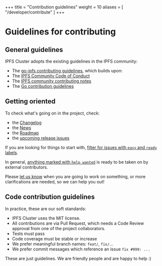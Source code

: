 +++
title = "Contribution guidelines"
weight = 10
aliases = [
    "/developer/contribute"
]
+++


# Guidelines for contributing

## General guidelines

IPFS Cluster adopts the existing guidelines in the IPFS community:

* The [go-ipfs contributing guidelines](https://github.com/ipfs/go-ipfs/blob/master/contribute.md), which builds upon:
* The [IPFS Community Code of Conduct](https://github.com/ipfs/community/blob/master/code-of-conduct.md)
* The [IPFS community contributing notes](https://github.com/ipfs/community/blob/master/contributing.md)
* The [Go contribution guidelines](https://github.com/ipfs/community/blob/master/go-code-guidelines.md)

## Getting oriented

To check what's going on in the project, check:

- the [Changelog](https://github.com/ipfs/ipfs-cluster/blob/master/CHANGELOG.md)
- the [News](/news)
- the [Roadmap](/documentation/roadmap)
- the [upcoming release issues](https://github.com/ipfs/ipfs-cluster/issues?q=label%3Arelease)

If you are looking for things to start with, [filter for issues with `easy` and `ready` labels](https://github.com/ipfs/ipfs-cluster/issues?q=is%3Aopen+is%3Aissue+label%3Adifficulty%3Aeasy+label%3Aready).

In general, [anything marked with `help wanted`](https://github.com/ipfs/ipfs-cluster/issues?q=is%3Aopen+is%3Aissue+label%3Aready+label%3A%22help+wanted%22) is ready to be taken on by external contributors.

Please [let us know](/documentation/community/support) when you are going to work on something, or more clarifications are needed, so we can help you out!

## Code contribution guidelines

In practice, these are our soft standards:

* IPFS Cluster uses the MIT license.
* All contributions are via Pull Request, which needs a Code Review approval from one of the project collaborators.
* Tests must pass
* Code coverage must be stable or increase
* We prefer meaningful branch names: `feat/`, `fix/`...
* We prefer commit messages which reference an issue `fix #999: ...`


These are just guidelines. We are friendly people and are happy to help :)
